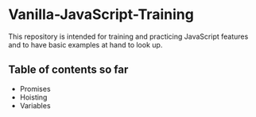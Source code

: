 # Vanilla-JavaScript-Training

This repository is intended for training and practicing
JavaScript features and to have basic examples at hand to 
look up.

## Table of contents so far

* Promises
* Hoisting
* Variables